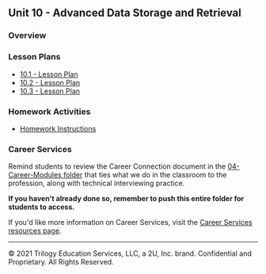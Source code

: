 ## Unit 10 - Advanced Data Storage and Retrieval

### Overview

### Lesson Plans

* [10.1 - Lesson Plan](1/LessonPlan.md)
* [10.2 - Lesson Plan](2/LessonPlan.md)
* [10.3 - Lesson Plan](3/LessonPlan.md)

### Homework Activities

* [Homework Instructions](../../02-Homework/10-Advanced-Data-Storage-and-Retrieval/Instructions/README.md)

### Career Services

Remind students to review the Career Connection document in the [04-Career-Modules folder](../../04-Career-Modules/) that ties what we do in the classroom to the profession, along with technical interviewing practice.

**If you haven't already done so, remember to push this entire folder for students to access.**

If you'd like more information on Career Services, visit the [Career Services resources page](http://bit.ly/DataVizCS).

- - -

© 2021 Trilogy Education Services, LLC, a 2U, Inc. brand. Confidential and Proprietary. All Rights Reserved.
